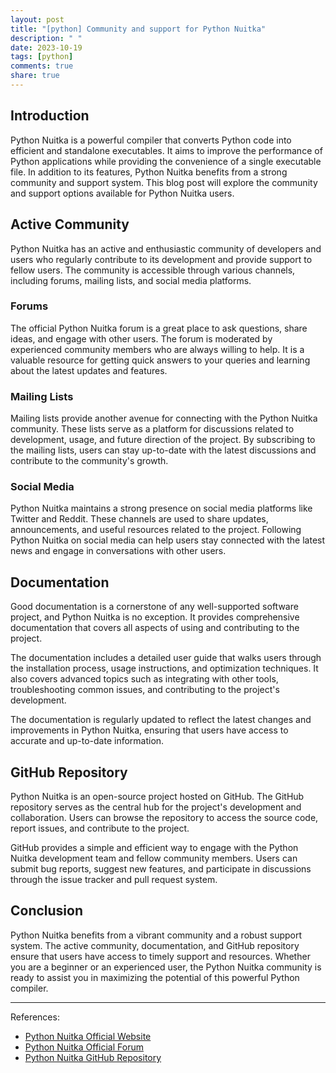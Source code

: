 ```yaml
---
layout: post
title: "[python] Community and support for Python Nuitka"
description: " "
date: 2023-10-19
tags: [python]
comments: true
share: true
---
```


## Introduction
Python Nuitka is a powerful compiler that converts Python code into efficient and standalone executables. It aims to improve the performance of Python applications while providing the convenience of a single executable file. In addition to its features, Python Nuitka benefits from a strong community and support system. This blog post will explore the community and support options available for Python Nuitka users.

## Active Community
Python Nuitka has an active and enthusiastic community of developers and users who regularly contribute to its development and provide support to fellow users. The community is accessible through various channels, including forums, mailing lists, and social media platforms.

### Forums
The official Python Nuitka forum is a great place to ask questions, share ideas, and engage with other users. The forum is moderated by experienced community members who are always willing to help. It is a valuable resource for getting quick answers to your queries and learning about the latest updates and features.

### Mailing Lists
Mailing lists provide another avenue for connecting with the Python Nuitka community. These lists serve as a platform for discussions related to development, usage, and future direction of the project. By subscribing to the mailing lists, users can stay up-to-date with the latest discussions and contribute to the community's growth.

### Social Media
Python Nuitka maintains a strong presence on social media platforms like Twitter and Reddit. These channels are used to share updates, announcements, and useful resources related to the project. Following Python Nuitka on social media can help users stay connected with the latest news and engage in conversations with other users.

## Documentation
Good documentation is a cornerstone of any well-supported software project, and Python Nuitka is no exception. It provides comprehensive documentation that covers all aspects of using and contributing to the project.

The documentation includes a detailed user guide that walks users through the installation process, usage instructions, and optimization techniques. It also covers advanced topics such as integrating with other tools, troubleshooting common issues, and contributing to the project's development.

The documentation is regularly updated to reflect the latest changes and improvements in Python Nuitka, ensuring that users have access to accurate and up-to-date information.

## GitHub Repository
Python Nuitka is an open-source project hosted on GitHub. The GitHub repository serves as the central hub for the project's development and collaboration. Users can browse the repository to access the source code, report issues, and contribute to the project.

GitHub provides a simple and efficient way to engage with the Python Nuitka development team and fellow community members. Users can submit bug reports, suggest new features, and participate in discussions through the issue tracker and pull request system.

## Conclusion
Python Nuitka benefits from a vibrant community and a robust support system. The active community, documentation, and GitHub repository ensure that users have access to timely support and resources. Whether you are a beginner or an experienced user, the Python Nuitka community is ready to assist you in maximizing the potential of this powerful Python compiler.

---
References:
- [Python Nuitka Official Website](http://nuitka.net/)
- [Python Nuitka Official Forum](http://bugs.nuitka.net/)
- [Python Nuitka GitHub Repository](https://github.com/Nuitka/Nuitka)